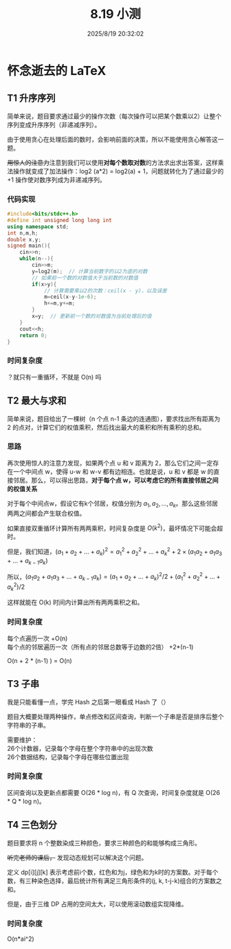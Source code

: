 ﻿---
title: 8.19 小测
date: 2025/8/19 20:32:02
---
# 怀念逝去的 LaTeX

## T1 升序序列
简单来说，题目要求通过最少的操作次数（每次操作可以把某个数乘以2）让整个序列变成升序序列（非递减序列）。

由于使用贪心在处理后面的数时，会影响前面的决策，所以不能使用贪心解答这一题。

~~用惊人的注意力~~注意到我们可以使用**对每个数取对数**的方法求出求出答案，这样乘法操作就变成了加法操作：log2 (a\*2) = log2(a) + 1，问题就转化为了通过最少的 +1 操作使对数序列成为非递减序列。

### 代码实现
```cpp
#include<bits/stdc++.h>
#define int unsigned long long int
using namespace std;
int n,m,h;
double x,y;
signed main(){
    cin>>n;
    while(n--){
        cin>>m;
        y=log2(m);  // 计算当前数字的以2为底的对数
        // 如果前一个数的对数值大于当前数的对数值
        if(x>y){
            // 计算需要乘以2的次数：ceil(x - y)，以及误差
            m=ceil(x-y-1e-6);
            h+=m,y+=m;
        }
        x=y;  // 更新前一个数的对数值为当前处理后的值
    }
    cout<<h;
    return 0;
}
```
### 时间复杂度
？就只有一重循环，不就是 O(n) 吗


## T2 最大与求和
简单来说，题目给出了一棵树（n 个点 n-1 条边的连通图），要求找出所有距离为 2 的点对，计算它们的权值乘积，然后找出最大的乘积和所有乘积的总和。
### 思路
再次使用惊人的注意力发现，如果两个点 u 和 v 距离为 2，那么它们之间一定存在一个中间点 w，使得 u-w 和 w-v 都有边相连。也就是说，u 和 v 都是 w 的直接邻居。那么，可以得出思路，**对于每个点 w，可以考虑它的所有直接邻居之间的权值关系**

对于每个中间点w，假设它有k个邻居，权值分别为 $a_1,a_2,\dots,a_k$。那么这些邻居两两之间都会产生联合权值。

如果直接双重循环计算所有两两乘积，时间复杂度是 $O(k^2)$，最坏情况下可能会超时。

但是，我们知道，$(a_1 + a_2 + \dots + a_k)^2 = {a_1}^2 + {a_2}^2 + \dots + {a_k}^2 + 2\times(a_1 a_2 + a_1a_3 + \dots + a_{k-1}a_k)$

所以，$(a_1 a_2 + a_1a_3 + \dots + a_{k-1}a_k)=(a_1+a_2+\dots+a_k)^2/2+({a_1}^2+{a_2}^2+\dots+{a_k}^2)/2$

这样就能在 O(k) 时间内计算出所有两两乘积之和。

### 时间复杂度
每个点遍历一次 +O(n)  
每个点的邻居遍历一次（所有点的邻居总数等于边数的2倍） +2*(n-1)

O(n + 2 * (n-1) ) = O(n)

## T3 子串
我是只能看懂一点，学完 Hash 之后第一眼看成 Hash 了（）

题目大概要处理两种操作，单点修改和区间查询，判断一个子串是否是排序后整个字符串的子串。

需要维护：  
26个计数器，记录每个字母在整个字符串中的出现次数  
26个数据结构，记录每个字母在哪些位置出现  

### 时间复杂度
区间查询以及更新点都需要 O(26 * log n)，有 Q 次查询，时间复杂度就是 O(26 * Q * log n)。

## T4 三色划分
题目要求将 n 个整数染成三种颜色，要求三种颜色的和能够构成三角形。

~~听完老师的课后，~~ 发现动态规划可以解决这个问题。

定义 dp[i][j][k] 表示考虑前i个数，红色和为j，绿色和为k时的方案数。对于每个数，有三种染色选择，最后统计所有满足三角形条件的(j, k, t-j-k)组合的方案数之和。

但是，由于三维 DP 占用的空间太大，可以使用滚动数组实现降维。

### 时间复杂度
O(n\*ai^2)